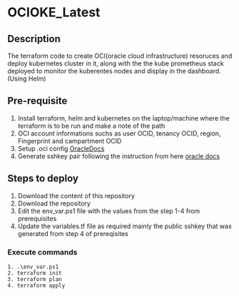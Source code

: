 # OCIOKE_Latest
## Description
  The terraform code to create OCI(oracle cloud infrastructure) resoruces and deploy kubernetes cluster in it, along with the the kube prometheus stack deployed to monitor the kuberentes nodes and display in the dashboard. (Using Helm) 
## Pre-requisite
1. Install terraform, helm and kubernetes on the laptop/machine where the terraform is to be run and make a note of the path
2. OCI account informations suchs as user OCID, tenancy OCID, region, Fingerprint and campartment OCID 
3. Setup .oci config [OracleDocs](https://docs.oracle.com/en-us/iaas/Content/API/Concepts/sdkconfig.htm)
4. Generate sshkey pair following the instruction from here [oracle docs](https://www.oracle.com/webfolder/technetwork/tutorials/obe/cloud/compute-iaas/generating_ssh_key/generate_ssh_key.html)
## Steps to deploy
1. Download the content of this repository
2. Download the repository
3. Edit the env_var.ps1 file with the values from the step 1-4 from prerequisites
4. Update the variables.tf file as required mainly the public sshkey that was generated from step 4 of prereqisites
###  Execute commands
    1. .\env_var.ps1
    2. terraform init
    3. terraform plan
    4. terraform apply

